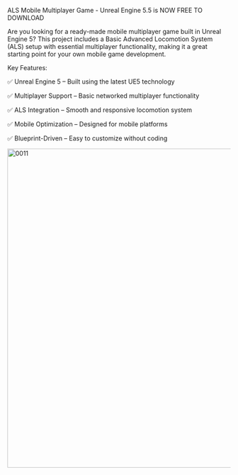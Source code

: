 ALS Mobile Multiplayer Game - Unreal Engine 5.5 is NOW FREE TO DOWNLOAD

Are you looking for a ready-made mobile multiplayer game built in Unreal Engine 5? This project includes a Basic Advanced Locomotion System (ALS) setup with essential multiplayer functionality, making it a great starting point for your own mobile game development.

Key Features:

✅ Unreal Engine 5 – Built using the latest UE5 technology

✅ Multiplayer Support – Basic networked multiplayer functionality

✅ ALS Integration – Smooth and responsive locomotion system

✅ Mobile Optimization – Designed for mobile platforms

✅ Blueprint-Driven – Easy to customize without coding

<img width="1280" height="720" alt="0011" src="https://github.com/user-attachments/assets/4014f80e-9412-4b85-8f57-8967fa8d69d4" />
